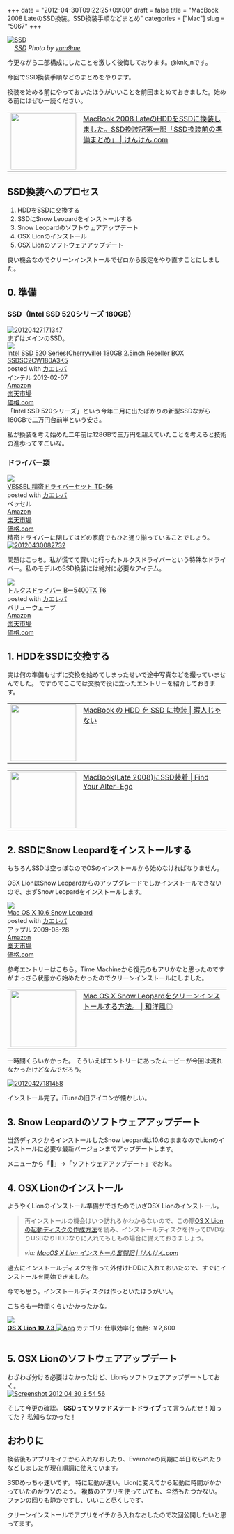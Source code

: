+++
date = "2012-04-30T09:22:25+09:00"
draft = false
title = "MacBook 2008 LateのSSD換装。SSD換装手順などまとめ"
categories = ["Mac"]
slug = "5067"
+++

<div class="center"><a href="http://www.flickr.com/photos/74995919@N00/6161893193/" title="SSD by yum9me, on Flickr" target="_blank"><img class="flickr_photo" src="http://farm7.static.flickr.com/6204/6161893193_ee522dbdcf_z.jpg" alt="SSD" width="NaNpx"/></a></div><cite class="flickr_photographer"><img src="http://farm4.static.flickr.com/3329/favicons/72157601614001242_7730.png" width="16" /><a href="http://www.flickr.com/photos/74995919@N00/6161893193/">SSD</a> Photo by <a href="http://www.flickr.com/photos/74995919@N00/">yum9me</a></cite>

今更ながら二部構成にしたことを激しく後悔しております。@knk_nです。

今回でSSD換装手順などのまとめをやります。

換装を始める前にやっておいたほうがいいことを前回まとめておきました。始める前にはぜひ一読ください。

<table width="100%"><td valign="top" width="150"><a href="https://knk-n.com/2012/04/29/macbook-2008-late_hdd_to_ssd_preparation/" target="_blank"><img border="0" src="http://capture.heartrails.com/150x130/shadow?https://knk-n.com/2012/04/29/macbook-2008-late_hdd_to_ssd_preparation/" alt="" width="150" height="130" /></a></td><td valign="top"><a  href="https://knk-n.com/2012/04/29/macbook-2008-late_hdd_to_ssd_preparation/" target="_blank">MacBook 2008 LateのHDDをSSDに換装しました。SSD換装記第一部「SSD換装前の準備まとめ」 | けんけん.com</a><script type="text/javascript">var url = "https://knk-n.com/2012/04/29/macbook-2008-late_hdd_to_ssd_preparation/";</script><script src="http://api.b.st-hatena.com/entry.count?url=https://knk-n.com/2012/04/29/macbook-2008-late_hdd_to_ssd_preparation/&callback=hatebTxt"></script>
</td></table><!--more--><h2>SSD換装へのプロセス</h2>
<ol>
<li>HDDをSSDに交換する</li>
<li>SSDにSnow Leopardをインストールする</li>
<li>Snow Leopardのソフトウェアアップデート</li>
<li>OSX Lionのインストール</li>
<li>OSX Lionのソフトウェアアップデート</li>
</ol>
良い機会なのでクリーンインストールでゼロから設定をやり直すことにしました。

<h2>0. 準備</h2>
<h3>SSD（Intel SSD 520シリーズ 180GB）</h3>
<div class="center"><a href="https://knk-n.com/images/2012/04/20120427171347.jpg"><img src="https://knk-n.com/images/2012/04/20120427171347.jpg" alt="20120427171347" title="20120427171347.jpg" border="0" width="" height="" /></a></div>
まずはメインのSSD。

<div class="kaerebalink-box"><div class="kaerebalink-image"><a href="http://www.amazon.co.jp/exec/obidos/ASIN/B006VCP8L2/knkn-22/ref=nosim/" rel="nofollow" target="_blank"><img src="http://ecx.images-amazon.com/images/I/31oIu0XN5CL._SL160_.jpg" style="border: none;" /></a></div><div class="kaerebalink-info"><div class="kaerebalink-name"><a href="http://www.amazon.co.jp/exec/obidos/ASIN/B006VCP8L2/knkn-22/ref=nosim/" rel="nofollow" target="_blank">Intel SSD 520 Series(Cherryville) 180GB 2.5inch Reseller BOX SSDSC2CW180A3K5</a><div class="kaerebalink-powered-date">posted with <a href="http://kaereba.com" target="_blank">カエレバ</a></div></div><div class="kaerebalink-detail"> インテル 2012-02-07    </div><div class="kaerebalink-link1"><div class="shoplinkamazon"><a href="http://www.amazon.co.jp/gp/search?keywords=SSDSC2CW180A3K5&__mk_ja_JP=%83J%83%5E%83J%83i&tag=knkn-22" rel="nofollow" target="_blank" title="アマゾン" >Amazon</a></div><div class="shoplinkrakuten"><a href="http://hb.afl.rakuten.co.jp/hgc/0f5dc138.501851a3.0f5dc139.bdbe2eb7/?pc=http%3A%2F%2Fsearch.rakuten.co.jp%2Fsearch%2Fmall%2FSSDSC2CW180A3K5%2F-%2Ff.1-p.1-s.1-sf.0-st.A-v.2%3Fx%3D0%26scid%3Daf_ich_link_urltxt%26m%3Dhttp%3A%2F%2Fm.rakuten.co.jp%2F" rel="nofollow" target="_blank" title="楽天市場" >楽天市場</a></div><div class="shoplinkkakakucom"><a href="http://kakaku.com/search_results/SSDSC2CW180A3K5/" rel="nofollow" target="_blank" title="kakakucom" >価格.com</a></div></div></div></div>
「Intel SSD 520シリーズ」という今年二月に出たばかりの新型SSDながら180GBで二万円台前半という安さ。

私が換装を考え始めた二年前は128GBで三万円を超えていたことを考えると技術の進歩ってすごいな。

<h3>ドライバー類</h3>
<div class="kaerebalink-box"><div class="kaerebalink-image"><a href="http://www.amazon.co.jp/exec/obidos/ASIN/B000CED236/knkn-22/ref=nosim/" rel="nofollow" target="_blank"><img src="http://ecx.images-amazon.com/images/I/51VFc96XTdL._SL160_.jpg" style="border: none;" /></a></div><div class="kaerebalink-info"><div class="kaerebalink-name"><a href="http://www.amazon.co.jp/exec/obidos/ASIN/B000CED236/knkn-22/ref=nosim/" rel="nofollow" target="_blank">VESSEL 精密ドライバーセット TD-56</a><div class="kaerebalink-powered-date">posted with <a href="http://kaereba.com" target="_blank">カエレバ</a></div></div><div class="kaerebalink-detail"> ベッセル     </div><div class="kaerebalink-link1"><div class="shoplinkamazon"><a href="http://www.amazon.co.jp/gp/search?keywords=TD-56&__mk_ja_JP=%83J%83%5E%83J%83i&tag=knkn-22" rel="nofollow" target="_blank" title="アマゾン" >Amazon</a></div><div class="shoplinkrakuten"><a href="http://hb.afl.rakuten.co.jp/hgc/0f5dc138.501851a3.0f5dc139.bdbe2eb7/?pc=http%3A%2F%2Fsearch.rakuten.co.jp%2Fsearch%2Fmall%2FTD-56%2F-%2Ff.1-p.1-s.1-sf.0-st.A-v.2%3Fx%3D0%26scid%3Daf_ich_link_urltxt%26m%3Dhttp%3A%2F%2Fm.rakuten.co.jp%2F" rel="nofollow" target="_blank" title="楽天市場" >楽天市場</a></div><div class="shoplinkkakakucom"><a href="http://kakaku.com/search_results/TD-56/" rel="nofollow" target="_blank" title="kakakucom" >価格.com</a></div></div></div></div>
精密ドライバーに関してはどの家庭でもひと通り揃っていることでしょう。

<div class="center"><a href="https://knk-n.com/images/2012/04/20120430082732.jpg"><img src="https://knk-n.com/images/2012/04/20120430082732.jpg" alt="20120430082732" title="20120430082732.jpg" border="0" width="" height="" /></a></div>

問題はこっち。私が慌てて買いに行ったトルクスドライバーという特殊なドライバー。私のモデルのSSD換装には絶対に必要なアイテム。

<div class="kaerebalink-box"><div class="kaerebalink-image"><a href="http://www.amazon.co.jp/exec/obidos/ASIN/B001VB8ANQ/knkn-22/ref=nosim/" rel="nofollow" target="_blank"><img src="http://ecx.images-amazon.com/images/I/31IzUXWZG7L._SL160_.jpg" style="border: none;" /></a></div><div class="kaerebalink-info"><div class="kaerebalink-name"><a href="http://www.amazon.co.jp/exec/obidos/ASIN/B001VB8ANQ/knkn-22/ref=nosim/" rel="nofollow" target="_blank">トルクスドライバー Bー5400TX T6</a><div class="kaerebalink-powered-date">posted with <a href="http://kaereba.com" target="_blank">カエレバ</a></div></div><div class="kaerebalink-detail"> バリューウェーブ     </div><div class="kaerebalink-link1"><div class="shoplinkamazon"><a href="http://www.amazon.co.jp/gp/search?keywords=B%81%5B5400TX%20T6%20%83g%83%8B%83N%83X%83h%83%89%83C%83o%81%5B&__mk_ja_JP=%83J%83%5E%83J%83i&tag=knkn-22" rel="nofollow" target="_blank" title="アマゾン" >Amazon</a></div><div class="shoplinkrakuten"><a href="http://hb.afl.rakuten.co.jp/hgc/0f5dc138.501851a3.0f5dc139.bdbe2eb7/?pc=http%3A%2F%2Fsearch.rakuten.co.jp%2Fsearch%2Fmall%2FB%25E3%2583%25BC5400TX%2520T6%2520%25E3%2583%2588%25E3%2583%25AB%25E3%2582%25AF%25E3%2582%25B9%25E3%2583%2589%25E3%2583%25A9%25E3%2582%25A4%25E3%2583%2590%25E3%2583%25BC%2F-%2Ff.1-p.1-s.1-sf.0-st.A-v.2%3Fx%3D0%26scid%3Daf_ich_link_urltxt%26m%3Dhttp%3A%2F%2Fm.rakuten.co.jp%2F" rel="nofollow" target="_blank" title="楽天市場" >楽天市場</a></div><div class="shoplinkkakakucom"><a href="http://kakaku.com/search_results/B%81%5B5400TX%20T6%20%83g%83%8B%83N%83X%83h%83%89%83C%83o%81%5B/" rel="nofollow" target="_blank" title="kakakucom" >価格.com</a></div></div></div></div>

<h2>1. HDDをSSDに交換する</h2>
実は何の準備もせずに交換を始めてしまったせいで途中写真などを撮っていませんでした。
ですのでここでは交換で役に立ったエントリーを紹介しておきます。

<table width="100%"><td valign="top" width="150"><a href="http://hima-j.in/mac/macbook-hdd-ssd-2/" target="_blank"><img border="0" src="http://capture.heartrails.com/150x130/shadow?http://hima-j.in/mac/macbook-hdd-ssd-2/" alt="" width="150" height="130" /></a></td><td valign="top"><a  href="http://hima-j.in/mac/macbook-hdd-ssd-2/" target="_blank">MacBook の HDD を SSD に換装 | 暇人じゃない</a><script type="text/javascript">var url = "http://hima-j.in/mac/macbook-hdd-ssd-2/";</script><script src="http://api.b.st-hatena.com/entry.count?url=http://hima-j.in/mac/macbook-hdd-ssd-2/&callback=hatebTxt"></script>
</td></table>

<table width="100%"><td valign="top" width="150"><a href="http://www.alter-ego.jp/2011/05/23/1644/" target="_blank"><img border="0" src="http://capture.heartrails.com/150x130/shadow?http://www.alter-ego.jp/2011/05/23/1644/" alt="" width="150" height="130" /></a></td><td valign="top"><a  href="http://www.alter-ego.jp/2011/05/23/1644/" target="_blank">MacBook(Late 2008)にSSD装着 | Find Your Alter-Ego</a><script type="text/javascript">var url = "http://www.alter-ego.jp/2011/05/23/1644/";</script><script src="http://api.b.st-hatena.com/entry.count?url=http://www.alter-ego.jp/2011/05/23/1644/&callback=hatebTxt"></script>
</td></table>

<h2>2. SSDにSnow Leopardをインストールする</h2>
もちろんSSDは空っぽなのでOSのインストールから始めなければなりません。

OSX LionはSnow Leopardからのアップグレードでしかインストールできないので、まずSnow Leopardをインストールします。

<div class="kaerebalink-box"><div class="kaerebalink-image"><a href="http://www.amazon.co.jp/exec/obidos/ASIN/B002MRTR1M/knkn-22/ref=nosim/" rel="nofollow" target="_blank"><img src="http://ecx.images-amazon.com/images/I/41HIGx2mb3L._SL160_.jpg" style="border: none;" /></a></div><div class="kaerebalink-info"><div class="kaerebalink-name"><a href="http://www.amazon.co.jp/exec/obidos/ASIN/B002MRTR1M/knkn-22/ref=nosim/" rel="nofollow" target="_blank">Mac OS X 10.6 Snow Leopard</a><div class="kaerebalink-powered-date">posted with <a href="http://kaereba.com" target="_blank">カエレバ</a></div></div><div class="kaerebalink-detail"> アップル 2009-08-28    </div><div class="kaerebalink-link1"><div class="shoplinkamazon"><a href="http://www.amazon.co.jp/gp/search?keywords=Mac%20OS%20X%2010.6%20Snow&__mk_ja_JP=%83J%83%5E%83J%83i&tag=knkn-22" rel="nofollow" target="_blank" title="アマゾン" >Amazon</a></div><div class="shoplinkrakuten"><a href="http://hb.afl.rakuten.co.jp/hgc/0f5dc138.501851a3.0f5dc139.bdbe2eb7/?pc=http%3A%2F%2Fsearch.rakuten.co.jp%2Fsearch%2Fmall%2FMac%2520OS%2520X%252010.6%2520Snow%2F-%2Ff.1-p.1-s.1-sf.0-st.A-v.2%3Fx%3D0%26scid%3Daf_ich_link_urltxt%26m%3Dhttp%3A%2F%2Fm.rakuten.co.jp%2F" rel="nofollow" target="_blank" title="楽天市場" >楽天市場</a></div><div class="shoplinkkakakucom"><a href="http://kakaku.com/search_results/Mac%20OS%20X%2010.6%20Snow/" rel="nofollow" target="_blank" title="kakakucom" >価格.com</a></div></div></div></div>

参考エントリーはこちら。Time Machineから復元のもアリかなと思ったのですがまっさら状態から始めたかったのでクリーンインストールにしました。
<table width="100%"><td valign="top" width="150"><a href="http://wayohoo.com/mac/tips/mac-os-x-snow-leopard-clean-install-method.html" target="_blank"><img border="0" src="http://capture.heartrails.com/150x130/shadow?http://wayohoo.com/mac/tips/mac-os-x-snow-leopard-clean-install-method.html" alt="" width="150" height="130" /></a></td><td valign="top"><a  href="http://wayohoo.com/mac/tips/mac-os-x-snow-leopard-clean-install-method.html" target="_blank">Mac OS X Snow Leopardをクリーンインストールする方法。 | 和洋風◎</a><script type="text/javascript">var url = "http://wayohoo.com/mac/tips/mac-os-x-snow-leopard-clean-install-method.html";</script><script src="http://api.b.st-hatena.com/entry.count?url=http://wayohoo.com/mac/tips/mac-os-x-snow-leopard-clean-install-method.html&callback=hatebTxt"></script>
</td></table>

一時間くらいかかった。
そういえばエントリーにあったムービーが今回は流れなかったけどなんでだろう。

<div class="center"><a href="https://knk-n.com/images/2012/04/20120427181458.jpg"><img src="https://knk-n.com/images/2012/04/20120427181458.jpg" alt="20120427181458" title="20120427181458.jpg" border="0" width="" height="" /></a></div>

インストール完了。iTuneの旧アイコンが懐かしい。

<h2>3. Snow Leopardのソフトウェアアップデート</h2>
当然ディスクからインストールしたSnow Leopardは10.6のままなのでLionのインストールに必要な最新バージョンまでアップデートします。

メニューから「」→「ソフトウェアアップデート」でおｋ。

<h2>4. OSX Lionのインストール</h2>
ようやくLionのインストール準備ができたのでいざOSX Lionのインストール。

<blockquote cite="https://knk-n.com/2011/07/21/macosx-lion/" title="MacOS X Lion インストール奮闘記 | けんけん.com">
<p>再インストールの機会はいつ訪れるかわからないので、この際<a href="http://hitoriblog.com/?p=3750" target="_blank">OS X Lionの起動ディスクの作成方法</a>を読み、インストールディスクを作ってDVDなりUSBなりHDDなりに入れてもしもの場合に備えておきましょう。</p>
<cite>via: <a href="https://knk-n.com/2011/07/21/macosx-lion/" target="_blank">MacOS X Lion インストール奮闘記 | けんけん.com</a></cite>
</blockquote>

過去にインストールディスクを作って外付けHDDに入れておいたので、すぐにインストールを開始できました。

今でも思う。インストールディスクは作っといたほうがいい。

こちらも一時間くらいかかったかな。

<table class="appstorehelper">
<a href="http://itunes.apple.com/jp/app/os-x-lion/id444303913?mt=12&uo=4" rel="nofollow" target="_blank"><img class="appstorehelper_appicn_mac" src="http://a4.mzstatic.com/us/r1000/073/Purple/00/bf/e8/mzi.woxyscyf.512x512-75.png" />
<div class="appstorehelper_text"><b>OS X Lion 10.7.3</b> <img alt="App" src="http://ax.phobos.apple.com.edgesuite.net/ja_jp/images/web/linkmaker/badge_macappstore-sm.gif" style="vertical-align: text-bottom;" /></b></a>
カテゴリ: 仕事効率化
価格: &#65509;2,600<br clear="all" /></div>
</table>

<h2>5. OSX Lionのソフトウェアアップデート</h2>
わざわざ分ける必要はなかったけど、Lionもソフトウェアアップデートしておく。

<div class="center"><a href="https://knk-n.com/images/2012/04/screenshot-2012-04-30-8.54.56.jpg"><img src="https://knk-n.com/images/2012/04/screenshot-2012-04-30-8.54.56.jpg" alt="Screenshot 2012 04 30 8 54 56" title="screenshot 2012-04-30 8.54.56.jpg" border="0" width="" height="" /></a></div>

そして今更の確認。
<strong>SSDってソリッドステートドライブ</strong>って言うんだぜ！知ってた？
私知らなかった！

<h2>おわりに</h2>
換装後もアプリをイチから入れなおしたり、Evernoteの同期に半日取られたりなどしましたが現在順調に使えています。

SSDめっちゃ速いです。
特に起動が速い。Lionに変えてから起動に時間がかかっていたのがウソのよう。
複数のアプリを使っていても、全然もたつかない。
ファンの回りも静かですし、いいこと尽くしです。

クリーンインストールでアプリをイチから入れなおしたので次回公開したいと思ってます。
